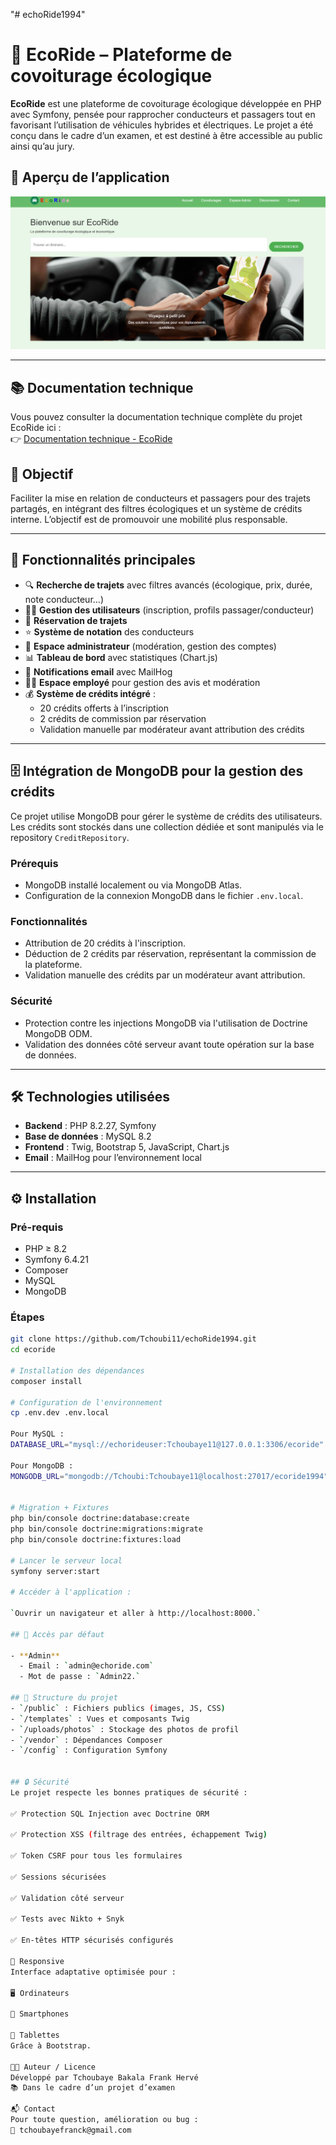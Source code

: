 "# echoRide1994" 

# 🚗 EcoRide – Plateforme de covoiturage écologique

**EcoRide** est une plateforme de covoiturage écologique développée en PHP avec Symfony, pensée pour rapprocher conducteurs et passagers tout en favorisant l’utilisation de véhicules hybrides et électriques. Le projet a été conçu dans le cadre d’un examen, et est destiné à être accessible au public ainsi qu’au jury.

## 📸 Aperçu de l’application

![Aperçu de l'application](public/uploads/images/6821b525b8057.png)

---

## 📚 Documentation technique

Vous pouvez consulter la documentation technique complète du projet EcoRide ici :  
👉 [Documentation technique - EcoRide](https://1drv.ms/w/c/6921ec449c7d056d/EURi_bfBBJlNhUuK9DfehOEBSYsHi4-DUNtq2q0U3Lblmg?e=Lds5TZ)


## 🌱 Objectif

Faciliter la mise en relation de conducteurs et passagers pour des trajets partagés, en intégrant des filtres écologiques et un système de crédits interne. L’objectif est de promouvoir une mobilité plus responsable.

---

## 🧩 Fonctionnalités principales

- 🔍 **Recherche de trajets** avec filtres avancés (écologique, prix, durée, note conducteur…)
- 🧑‍💻 **Gestion des utilisateurs** (inscription, profils passager/conducteur)
- 🧾 **Réservation de trajets**
- ⭐ **Système de notation** des conducteurs
- 🔐 **Espace administrateur** (modération, gestion des comptes)
- 📊 **Tableau de bord** avec statistiques (Chart.js)
- 📧 **Notifications email** avec MailHog
- 👨‍🏭 **Espace employé** pour gestion des avis et modération
- 💰 **Système de crédits intégré** :
  - 20 crédits offerts à l’inscription
  - 2 crédits de commission par réservation
  - Validation manuelle par modérateur avant attribution des crédits

---

## 🗄️ Intégration de MongoDB pour la gestion des crédits

Ce projet utilise MongoDB pour gérer le système de crédits des utilisateurs. Les crédits sont stockés dans une collection dédiée et sont manipulés via le repository `CreditRepository`.

### Prérequis

- MongoDB installé localement ou via MongoDB Atlas.
- Configuration de la connexion MongoDB dans le fichier `.env.local`.

### Fonctionnalités

- Attribution de 20 crédits à l'inscription.
- Déduction de 2 crédits par réservation, représentant la commission de la plateforme.
- Validation manuelle des crédits par un modérateur avant attribution.

### Sécurité

- Protection contre les injections MongoDB via l'utilisation de Doctrine MongoDB ODM.
- Validation des données côté serveur avant toute opération sur la base de données.

----
## 🛠️ Technologies utilisées

- **Backend** : PHP 8.2.27, Symfony
- **Base de données** : MySQL 8.2
- **Frontend** : Twig, Bootstrap 5, JavaScript, Chart.js
- **Email** : MailHog pour l’environnement local

---

## ⚙️ Installation

### Pré-requis

- PHP ≥ 8.2
- Symfony 6.4.21 
- Composer
- MySQL
- MongoDB

### Étapes

```bash
git clone https://github.com/Tchoubi11/echoRide1994.git
cd ecoride

# Installation des dépendances
composer install

# Configuration de l'environnement
cp .env.dev .env.local

Pour MySQL :
DATABASE_URL="mysql://echorideuser:Tchoubaye11@127.0.0.1:3306/ecoride"

Pour MongoDB :
MONGODB_URL="mongodb://Tchoubi:Tchoubaye11@localhost:27017/ecoride1994"


# Migration + Fixtures
php bin/console doctrine:database:create
php bin/console doctrine:migrations:migrate
php bin/console doctrine:fixtures:load

# Lancer le serveur local
symfony server:start

# Accéder à l'application :

`Ouvrir un navigateur et aller à http://localhost:8000.`

## 🔐 Accès par défaut

- **Admin**
  - Email : `admin@echoride.com`
  - Mot de passe : `Admin22.`

## 🧾 Structure du projet
- `/public` : Fichiers publics (images, JS, CSS)
- `/templates` : Vues et composants Twig
- `/uploads/photos` : Stockage des photos de profil
- `/vendor` : Dépendances Composer
- `/config` : Configuration Symfony


## 🔒 Sécurité
Le projet respecte les bonnes pratiques de sécurité :

✅ Protection SQL Injection avec Doctrine ORM

✅ Protection XSS (filtrage des entrées, échappement Twig)

✅ Token CSRF pour tous les formulaires

✅ Sessions sécurisées

✅ Validation côté serveur

✅ Tests avec Nikto + Snyk

✅ En-têtes HTTP sécurisés configurés

📱 Responsive
Interface adaptative optimisée pour :

🖥️ Ordinateurs

📱 Smartphones

📱 Tablettes
Grâce à Bootstrap.

🧑‍🎓 Auteur / Licence
Développé par Tchoubaye Bakala Frank Hervé
📚 Dans le cadre d’un projet d’examen

📬 Contact
Pour toute question, amélioration ou bug :
📧 tchoubayefranck@gmail.com